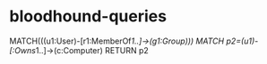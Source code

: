 # bloodhound-queries


MATCH(((u1:User)-[r1:MemberOf*1..]->(g1:Group))) MATCH p2=(u1)-[:Owns*1..]->(c:Computer) RETURN p2
